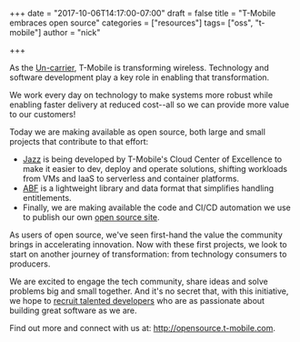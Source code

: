 +++
date = "2017-10-06T14:17:00-07:00"
draft = false
title = "T-Mobile embraces open source"
categories = ["resources"]
tags= ["oss", "t-mobile"]
author = "nick"

+++

As the [Un-carrier](https://newsroom.t-mobile.com/news-and-blogs/categories/un-carrier/), T-Mobile is transforming wireless. Technology and software development play a key role in enabling that transformation.

We work every day on technology to make systems more robust while enabling faster delivery at reduced cost--all so we can provide more value to our customers!

Today we are making available as open source, both large and small projects that contribute to that effort:

* [Jazz](https://github.com/tmobile/jazz-core) is being developed by T-Mobile's Cloud Center of Excellence to make it easier to dev, deploy and operate solutions, shifting workloads from VMs and IaaS to serverless and container platforms.
* [ABF](https://github.com/tmobile/abf_authorization) is a lightweight library and data format that simplifies handling entitlements.
* Finally, we are making available the code and CI/CD automation we use to publish our own [open source site](https://github.com/tmobile/opensource).

As users of open source, we've seen first-hand the value the community brings in accelerating innovation. Now with these first projects, we look to start on another journey of transformation: from technology consumers to producers.

We are excited to engage the tech community, share ideas and solve problems big and small together. And it's no secret that, with this initiative, we hope to [recruit talented developers](https://tmobile.careers/) who are as passionate about building great software as we are.

Find out more and connect with us at: http://opensource.t-mobile.com.
